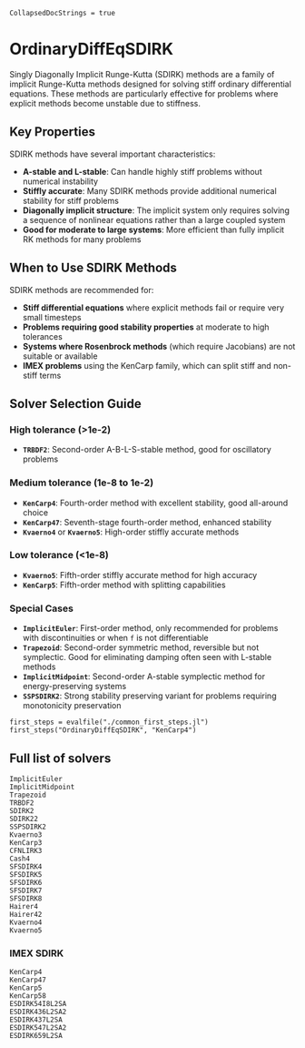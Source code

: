 ```@meta
CollapsedDocStrings = true
```

# OrdinaryDiffEqSDIRK

Singly Diagonally Implicit Runge-Kutta (SDIRK) methods are a family of implicit Runge-Kutta methods designed for solving stiff ordinary differential equations. These methods are particularly effective for problems where explicit methods become unstable due to stiffness.

## Key Properties

SDIRK methods have several important characteristics:

- **A-stable and L-stable**: Can handle highly stiff problems without numerical instability
- **Stiffly accurate**: Many SDIRK methods provide additional numerical stability for stiff problems
- **Diagonally implicit structure**: The implicit system only requires solving a sequence of nonlinear equations rather than a large coupled system
- **Good for moderate to large systems**: More efficient than fully implicit RK methods for many problems

## When to Use SDIRK Methods

SDIRK methods are recommended for:

- **Stiff differential equations** where explicit methods fail or require very small timesteps
- **Problems requiring good stability properties** at moderate to high tolerances
- **Systems where Rosenbrock methods** (which require Jacobians) are not suitable or available
- **IMEX problems** using the KenCarp family, which can split stiff and non-stiff terms

## Solver Selection Guide

### High tolerance (>1e-2)
- **`TRBDF2`**: Second-order A-B-L-S-stable method, good for oscillatory problems

### Medium tolerance (1e-8 to 1e-2)  
- **`KenCarp4`**: Fourth-order method with excellent stability, good all-around choice
- **`KenCarp47`**: Seventh-stage fourth-order method, enhanced stability
- **`Kvaerno4`** or **`Kvaerno5`**: High-order stiffly accurate methods

### Low tolerance (<1e-8)
- **`Kvaerno5`**: Fifth-order stiffly accurate method for high accuracy
- **`KenCarp5`**: Fifth-order method with splitting capabilities

### Special Cases
- **`ImplicitEuler`**: First-order method, only recommended for problems with discontinuities or when `f` is not differentiable
- **`Trapezoid`**: Second-order symmetric method, reversible but not symplectic. Good for eliminating damping often seen with L-stable methods
- **`ImplicitMidpoint`**: Second-order A-stable symplectic method for energy-preserving systems
- **`SSPSDIRK2`**: Strong stability preserving variant for problems requiring monotonicity preservation

```@eval
first_steps = evalfile("./common_first_steps.jl")
first_steps("OrdinaryDiffEqSDIRK", "KenCarp4")
```

## Full list of solvers

```@docs
ImplicitEuler
ImplicitMidpoint
Trapezoid
TRBDF2
SDIRK2
SDIRK22
SSPSDIRK2
Kvaerno3
KenCarp3
CFNLIRK3
Cash4
SFSDIRK4
SFSDIRK5
SFSDIRK6
SFSDIRK7
SFSDIRK8
Hairer4
Hairer42
Kvaerno4
Kvaerno5
```

### IMEX SDIRK

```@docs
KenCarp4
KenCarp47
KenCarp5
KenCarp58
ESDIRK54I8L2SA
ESDIRK436L2SA2
ESDIRK437L2SA
ESDIRK547L2SA2
ESDIRK659L2SA
```
